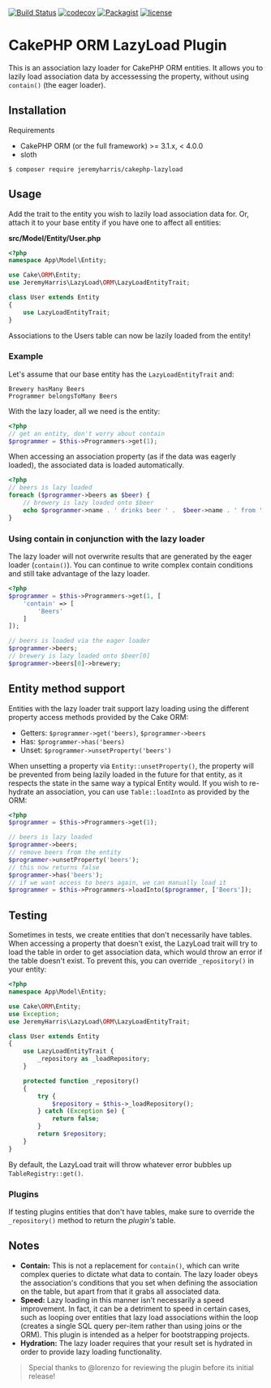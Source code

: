 [![Build Status](https://travis-ci.org/jeremyharris/cakephp-lazyload.svg?branch=master)](http://travis-ci.org/jeremyharris/cakephp-lazyload)
[![codecov](https://codecov.io/gh/jeremyharris/cakephp-lazyload/branch/master/graph/badge.svg)](https://codecov.io/gh/jeremyharris/cakephp-lazyload)
[![Packagist](https://img.shields.io/packagist/dt/jeremyharris/cakephp-lazyload.svg)](https://packagist.org/packages/jeremyharris/cakephp-lazyload)
[![license](https://img.shields.io/github/license/jeremyharris/cakephp-lazyload.svg)]()

# CakePHP ORM LazyLoad Plugin

This is an association lazy loader for CakePHP ORM entities. It allows you to
lazily load association data by accessessing the property, without using
`contain()` (the eager loader).

## Installation

Requirements

- CakePHP ORM (or the full framework) >= 3.1.x, < 4.0.0
- sloth

`$ composer require jeremyharris/cakephp-lazyload`

## Usage

Add the trait to the entity you wish to lazily load association data for. Or,
attach it to your base entity if you have one to affect all entities:

**src/Model/Entity/User.php**
```php
<?php
namespace App\Model\Entity;

use Cake\ORM\Entity;
use JeremyHarris\LazyLoad\ORM\LazyLoadEntityTrait;

class User extends Entity
{
    use LazyLoadEntityTrait;
}
```

Associations to the Users table can now be lazily loaded from the entity!

### Example

Let's assume that our base entity has the `LazyLoadEntityTrait` and:

```text
Brewery hasMany Beers
Programmer belongsToMany Beers
```

With the lazy loader, all we need is the entity:

```php
<?php
// get an entity, don't worry about contain
$programmer = $this->Programmers->get(1);
```

When accessing an association property (as if the data was eagerly loaded), the
associated data is loaded automatically.

```php
<?php
// beers is lazy loaded
foreach ($programmer->beers as $beer) {
    // brewery is lazy loaded onto $beer
    echo $programmer->name . ' drinks beer ' .  $beer->name . ' from ' . $beer->brewery->name;
}
```

### Using contain in conjunction with the lazy loader

The lazy loader will not overwrite results that are generated by the eager
loader (`contain()`). You can continue to write complex contain conditions and
still take advantage of the lazy loader.

```php
<?php
$programmer = $this->Programmers->get(1, [
    'contain' => [
        'Beers'
    ]
]);

// beers is loaded via the eager loader
$programmer->beers;
// brewery is lazy loaded onto $beer[0]
$programmer->beers[0]->brewery;
```

## Entity method support

Entities with the lazy loader trait support lazy loading using the different
property access methods provided by the Cake ORM:

- Getters: `$programmer->get('beers)`, `$programmer->beers`
- Has: `$programmer->has('beers)`
- Unset: `$programmer->unsetProperty('beers')`

When unsetting a property via `Entity::unsetProperty()`, the property will be
prevented from being lazily loaded in the future for that entity, as it
respects the state in the same way a typical Entity would. If you wish to re-hydrate
an association, you can use `Table::loadInto` as provided by the ORM:

```php
<?php
$programmer = $this->Programmers->get(1);

// beers is lazy loaded
$programmer->beers;
// remove beers from the entity
$programmer->unsetProperty('beers');
// this now returns false
$programmer->has('beers');
// if we want access to beers again, we can manually load it
$programmer = $this->Programmers->loadInto($programmer, ['Beers']);
```

## Testing

Sometimes in tests, we create entities that don't necessarily have tables. When
accessing a property that doesn't exist, the LazyLoad trait will try to load the
table in order to get association data, which would throw an error if the table
doesn't exist. To prevent this, you can override `_repository()` in your entity:

```php
<?php
namespace App\Model\Entity;

use Cake\ORM\Entity;
use Exception;
use JeremyHarris\LazyLoad\ORM\LazyLoadEntityTrait;

class User extends Entity
{
    use LazyLoadEntityTrait {
        _repository as _loadRepository;
    }

    protected function _repository()
    {
        try {
            $repository = $this->_loadRepository();
        } catch (Exception $e) {
            return false;
        }
        return $repository;
    }
}
```

By default, the LazyLoad trait will throw whatever error bubbles up
`TableRegistry::get()`.

### Plugins

If testing plugins entities that don't have tables, make sure to override the
`_repository()` method to return the *plugin's* table.

## Notes

- **Contain:** This is not a replacement for `contain()`, which can write complex queries to dictate
what data to contain. The lazy loader obeys the association's conditions that
you set when defining the association on the table, but apart from that it grabs
all associated data.
- **Speed:** Lazy loading in this manner isn't necessarily a speed improvement. In fact, it can be a
detriment to speed in certain cases, such as looping over entities that lazy load associations within
the loop (creates a single SQL query per-item rather than using joins or the ORM). This plugin is
intended as a helper for bootstrapping projects.
- **Hydration:** The lazy loader requires that your result set is hydrated in order to
provide lazy loading functionality.

> Special thanks to @lorenzo for reviewing the plugin before its initial release!
